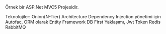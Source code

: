 Örnek bir ASP.Net MVC5 Projesidir.

Teknolojiler:
Onion(N-Tier) Architecture
Dependency Injection yönetimi için Autofac,
ORM olarak Entity Framework DB First Yaklaşımı,
Jwt Token
Redis
RabbitMQ
